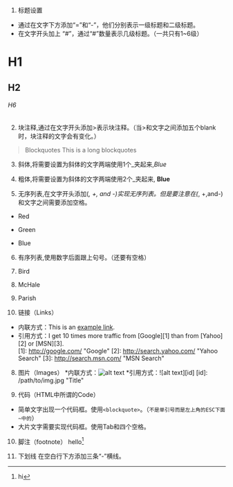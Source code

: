 1. 标题设置
  * 通过在文字下方添加“=”和“-”，他们分别表示一级标题和二级标题。
  * 在文字开头加上 “#”，通过“#”数量表示几级标题。（一共只有1~6级）
# H1
## H2
###### H6

2. 块注释,通过在文字开头添加>表示块注释。（当>和文字之间添加五个blank时，块注释的文字会有变化。）
  >Blockquotes
  >This is a long 
  blockquotes

3. 斜体,将需要设置为斜体的文字两端使用1个_夹起来,_Blue_

4. 粗体,将需要设置为斜体的文字两端使用2个_夹起来, __Blue__

5. 无序列表,在文字开头添加(*, +, and -)实现无序列表。但是要注意在(*, +,and-)和文字之间需要添加空格。
  * Red
  + Green
  - Blue

6. 有序列表,使用数字后面跟上句号。（还要有空格）
  1. Bird
  2. McHale
  3. Parish

7. 链接（Links）
  * 内联方式：This is an [example link](http://baidu.com/).
  * 引用方式：I get 10 times more traffic from [Google][1] than from [Yahoo][2] or [MSN][3].  
    [1]: http://google.com/        "Google" 
    [2]: http://search.yahoo.com/  "Yahoo Search" 
    [3]: http://search.msn.com/    "MSN Search"

8. 图片（Images）
  *内联方式：![alt text](/path/to/img.jpg "Title")
  *引用方式：![alt text][id]
    [id]: /path/to/img.jpg "Title"

9. 代码（HTML中所谓的Code）
  * 简单文字出现一个代码框。使用`<blockquote>`。（`不是单引号而是左上角的ESC下面~中的`）
  * 大片文字需要实现代码框。使用Tab和四个空格。

10. 脚注（footnote）
  hello[^hello]
  [^hello]: hi

11. 下划线
  在空白行下方添加三条“-”横线。

